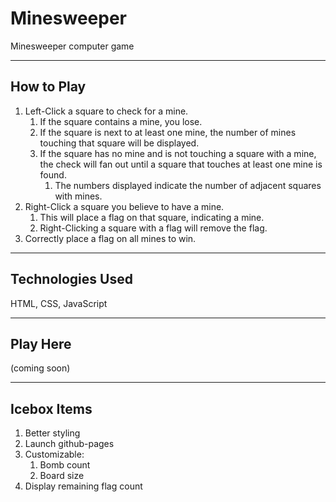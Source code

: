 # Minesweeper

Minesweeper computer game

---

## How to Play

1. Left-Click a square to check for a mine.
    1. If the square contains a mine, you lose.
    2. If the square is next to at least one mine, the number of mines touching that square will be displayed.
    3. If the square has no mine and is not touching a square with a mine, the check will fan out until a square that touches at least one mine is found.
        1. The numbers displayed indicate the number of adjacent squares with mines.
2. Right-Click a square you believe to have a mine.
    1. This will place a flag on that square, indicating a mine.
    2. Right-Clicking a square with a flag will remove the flag.
3. Correctly place a flag on all mines to win.

---

## Technologies Used

HTML, CSS, JavaScript

---

## Play Here

(coming soon)

---

## Icebox Items

1. Better styling
2. Launch github-pages
3. Customizable:
    1. Bomb count
    2. Board size 
4. Display remaining flag count